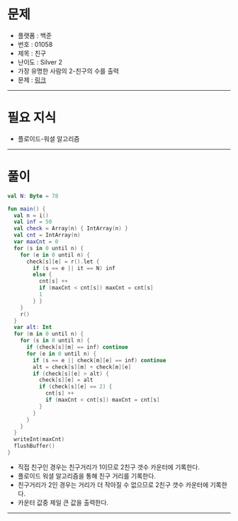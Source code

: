 # 문제
- 플랫폼 : 백준
- 번호 : 01058
- 제목 : 친구
- 난이도 : Silver 2
- 가장 유명한 사람의 2-친구의 수를 출력
- 문제 : <a href="https://www.acmicpc.net/problem/1058" target="_blank">링크</a>

---

# 필요 지식
- 플로이드-워셜 알고리즘

---

# 풀이
```kotlin
val N: Byte = 78

fun main() {
  val n = i()
  val inf = 50
  val check = Array(n) { IntArray(n) }
  val cnt = IntArray(n)
  var maxCnt = 0
  for (s in 0 until n) {
    for (e in 0 until n) {
      check[s][e] = r().let {
        if (s == e || it == N) inf
        else {
          cnt[s] ++
          if (maxCnt < cnt[s]) maxCnt = cnt[s]
          1
        } }
    }
    r()
  }
  var alt: Int
  for (m in 0 until n) {
    for (s in 0 until n) {
      if (check[s][m] == inf) continue
      for (e in 0 until n) {
        if (s == e || check[m][e] == inf) continue
        alt = check[s][m] + check[m][e]
        if (check[s][e] > alt) {
          check[s][e] = alt
          if (check[s][e] == 2) {
            cnt[s] ++
            if (maxCnt < cnt[s]) maxCnt = cnt[s]
          }
        }
      }
    }
  }
  writeInt(maxCnt)
  flushBuffer()
}
```
- 직접 친구인 경우는 친구거리가 1이므로 2친구 갯수 카운터에 기록한다.
- 플로이드 워셜 알고리즘을 통해 친구 거리를 기록한다.
- 친구거리가 2인 경우는 거리가 더 작아질 수 없으므로 2친구 갯수 카운터에 기록한다.
- 카운터 값중 제일 큰 값을 출력한다.

---
